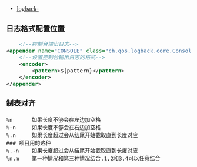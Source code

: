 <span  style="font-family: Simsun,serif; font-size: 17px; ">

- [logback-](https://stackify.com/logging-logback/)

### 日志格式配置位置

~~~xml
    <!--控制台输出日志-->
<appender name="CONSOLE" class="ch.qos.logback.core.ConsoleAppender">
    <!--设置控制台输出日志的格式-->
    <encoder>
        <pattern>${pattern}</pattern>
    </encoder>
</appender>
~~~

### 制表对齐

~~~
%n      如果长度不够会在左边加空格
%-n     如果长度不够会在右边加空格
%.n     如果长度超过会从结尾开始截取直到长度对应
### 项目用的这种
%.-n    如果长度超过会从结尾开始截取直到长度对应
%n.m    第一种情况和第三种情况结合,1,2和3,4可以任意结合
~~~

</span>